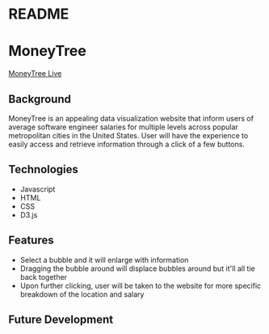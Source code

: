 # README

# MoneyTree

[MoneyTree Live](https://chrisdangnguyen.github.io/moneytree/)

## Background

MoneyTree is an appealing data visualization website that inform users of average software engineer salaries for multiple levels across popular metropolitan cities in the United States. User will have the experience to easily access and retrieve information through a click of a few buttons. 

## Technologies

* Javascript 
* HTML 
* CSS
* D3.js

## Features

* Select a bubble and it will enlarge with information
* Dragging the bubble around will displace bubbles around but it'll all tie back together 
* Upon further clicking, user will be taken to the website for more specific breakdown of the location and salary

## Future Development
